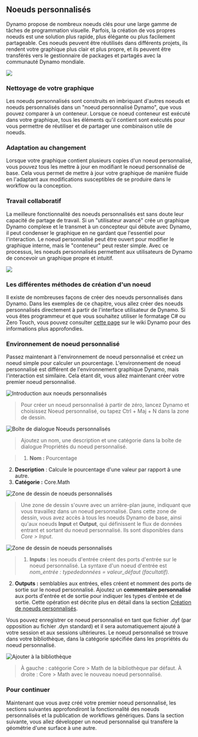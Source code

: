 

## Noeuds personnalisés

Dynamo propose de nombreux noeuds clés pour une large gamme de tâches de programmation visuelle. Parfois, la création de vos propres noeuds est une solution plus rapide, plus élégante ou plus facilement partageable. Ces noeuds peuvent être réutilisés dans différents projets, ils rendent votre graphique plus clair et plus propre, et ils peuvent être transférés vers le gestionnaire de packages et partagés avec la communauté Dynamo mondiale.

![](images/10-1/cn.jpg)

### Nettoyage de votre graphique

Les noeuds personnalisés sont construits en imbriquant d'autres noeuds et noeuds personnalisés dans un "noeud personnalisé Dynamo", que vous pouvez comparer à un conteneur. Lorsque ce noeud conteneur est exécuté dans votre graphique, tous les éléments qu'il contient sont exécutés pour vous permettre de réutiliser et de partager une combinaison utile de noeuds.

### Adaptation au changement

Lorsque votre graphique contient plusieurs copies d'un noeud personnalisé, vous pouvez tous les mettre à jour en modifiant le noeud personnalisé de base. Cela vous permet de mettre à jour votre graphique de manière fluide en l'adaptant aux modifications susceptibles de se produire dans le workflow ou la conception.

### Travail collaboratif

La meilleure fonctionnalité des noeuds personnalisés est sans doute leur capacité de partage de travail. Si un "utilisateur avancé" crée un graphique Dynamo complexe et le transmet à un concepteur qui débute avec Dynamo, il peut condenser le graphique en ne gardant que l'essentiel pour l'interaction. Le noeud personnalisé peut être ouvert pour modifier le graphique interne, mais le "conteneur" peut rester simple. Avec ce processus, les noeuds personnalisés permettent aux utilisateurs de Dynamo de concevoir un graphique propre et intuitif.

![](images/10-1/customNodeDiagram.jpg)

### Les différentes méthodes de création d'un noeud

Il existe de nombreuses façons de créer des noeuds personnalisés dans Dynamo. Dans les exemples de ce chapitre, vous allez créer des noeuds personnalisés directement à partir de l'interface utilisateur de Dynamo. Si vous êtes programmeur et que vous souhaitez utiliser le formatage C# ou Zero Touch, vous pouvez consulter [cette page](https://github.com/DynamoDS/Dynamo/wiki/How-To-Create-Your-Own-Nodes) sur le wiki Dynamo pour des informations plus approfondies.

### Environnement de noeud personnalisé

Passez maintenant à l'environnement de noeud personnalisé et créez un noeud simple pour calculer un pourcentage. L'environnement de noeud personnalisé est différent de l'environnement graphique Dynamo, mais l'interaction est similaire. Cela étant dit, vous allez maintenant créer votre premier noeud personnalisé.

![Introduction aux noeuds personnalisés](images/10-1/CustomNodes01.jpg)

> Pour créer un noeud personnalisé à partir de zéro, lancez Dynamo et choisissez Noeud personnalisé, ou tapez Ctrl + Maj + N dans la zone de dessin.

![Boîte de dialogue Noeuds personnalisés](images/10-1/CustomNodes02.jpg)

> Ajoutez un nom, une description et une catégorie dans la boîte de dialogue Propriétés du noeud personnalisé.

> 1. **Nom :** Pourcentage
2. **Description** : Calcule le pourcentage d'une valeur par rapport à une autre.
3. **Catégorie :** Core.Math

![Zone de dessin de noeuds personnalisés](images/10-1/CustomNodes03.jpg)

> Une zone de dessin s'ouvre avec un arrière-plan jaune, indiquant que vous travaillez dans un noeud personnalisé. Dans cette zone de dessin, vous avez accès à tous les noeuds Dynamo de base, ainsi qu'aux noeuds **Input** et **Output**, qui définissent le flux de données entrant et sortant du noeud personnalisé. Ils sont disponibles dans *Core > Input*.

![Zone de dessin de noeuds personnalisés](images/10-1/CustomNodes04.jpg)

> 1. **Inputs :** les noeuds d'entrée créent des ports d'entrée sur le noeud personnalisé. La syntaxe d'un noeud d'entrée est *nom_entrée : typededonnées = valeur_défaut (facultatif).*

2. **Outputs :** semblables aux entrées, elles créent et nomment des ports de sortie sur le noeud personnalisé. Ajoutez un **commentaire personnalisé** aux ports d'entrée et de sortie pour indiquer les types d'entrée et de sortie. Cette opération est décrite plus en détail dans la section [Création de noeuds personnalisés](10-2_Creating.md).

Vous pouvez enregistrer ce noeud personnalisé en tant que fichier .dyf (par opposition au fichier .dyn standard) et il sera automatiquement ajouté à votre session et aux sessions ultérieures. Le noeud personnalisé se trouve dans votre bibliothèque, dans la catégorie spécifiée dans les propriétés du noeud personnalisé.

![Ajouter à la bibliothèque](images/10-1/CustomNodes05.jpg)

> À gauche : catégorie Core > Math de la bibliothèque par défaut. 
À droite : Core > Math avec le nouveau noeud personnalisé.

### Pour continuer

Maintenant que vous avez créé votre premier noeud personnalisé, les sections suivantes approfondiront la fonctionnalité des noeuds personnalisés et la publication de workflows génériques. Dans la section suivante, vous allez développer un noeud personnalisé qui transfère la géométrie d'une surface à une autre.

